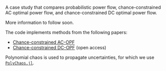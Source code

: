 A case study that compares probabilistic power flow, chance-constrained AC optimal power flow, and chance-constrained DC optimal power flow.

More information to follow soon.

The code implements methods from the following papers:

- [Chance-constrained AC-OPF](https://ieeexplore.ieee.org/document/8719988)
- [Chance-constrained DC-OPF](https://www.sciencedirect.com/science/article/pii/S235246771830105X) (open access)

Polynomial chaos is used to propagate uncertainties, for which we use [`PolyChaos.jl`](https://github.com/timueh/PolyChaos.jl).
